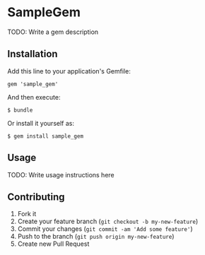 # SampleGem

TODO: Write a gem description

## Installation

Add this line to your application's Gemfile:

    gem 'sample_gem'

And then execute:

    $ bundle

Or install it yourself as:

    $ gem install sample_gem

## Usage

TODO: Write usage instructions here

## Contributing

1. Fork it
2. Create your feature branch (`git checkout -b my-new-feature`)
3. Commit your changes (`git commit -am 'Add some feature'`)
4. Push to the branch (`git push origin my-new-feature`)
5. Create new Pull Request
